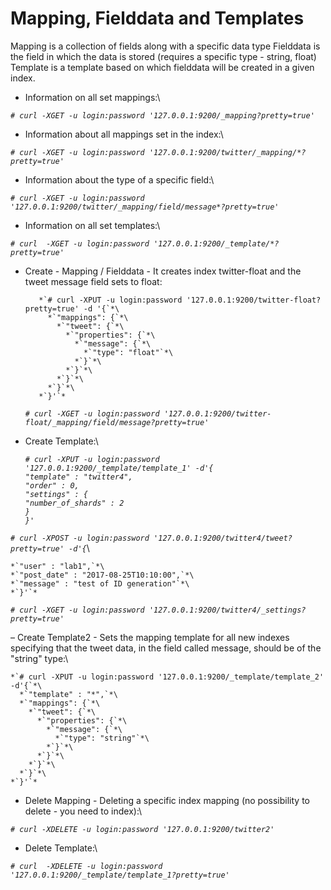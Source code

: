 Mapping, Fielddata and Templates
===============================

Mapping is a collection of fields along with a specific data type
Fielddata is the field in which the data is stored (requires a specific type - string, float)
Template is a template based on which fielddata will be created in a given index.

- Information on all set mappings:\

*`# curl -XGET -u login:password '127.0.0.1:9200/_mapping?pretty=true'`*

- Information about all mappings set in the index:\

*`# curl -XGET -u login:password '127.0.0.1:9200/twitter/_mapping/*?pretty=true'`*

- Information about the type of a specific field:\

*`# curl -XGET -u login:password '127.0.0.1:9200/twitter/_mapping/field/message*?pretty=true'`*

- Information on all set templates:\

*`# curl  -XGET -u login:password '127.0.0.1:9200/_template/*?pretty=true'`*

- Create - Mapping / Fielddata - It creates index twitter-float and the tweet message field sets to float:

	     *`# curl -XPUT -u login:password '127.0.0.1:9200/twitter-float?pretty=true' -d '{`*\
	       *`"mappings": {`*\
	         *`"tweet": {`*\
	           *`"properties": {`*\
	             *`"message": {`*\
	               *`"type": "float"`*\
	             *`}`*\
	           *`}`*\
	         *`}`*\
	       *`}`*\
	     *`}'`*

	*`# curl -XGET -u login:password '127.0.0.1:9200/twitter-float/_mapping/field/message?pretty=true'`*

- Create Template:\

	*`# curl -XPUT -u login:password '127.0.0.1:9200/_template/template_1' -d'{`*\
	    *`"template" : "twitter4",`*\
	    *`"order" : 0,`*\
	    *`"settings" : {`*\
	        *`"number_of_shards" : 2`*\
	    *`}`*\
	*`}'`*

*`# curl -XPOST -u login:password '127.0.0.1:9200/twitter4/tweet?pretty=true' -d'{`*\

	*`"user" : "lab1",`*\
	*`"post_date" : "2017-08-25T10:10:00",`*\
	*`"message" : "test of ID generation"`*\
	*`}'`*

*`# curl -XGET -u login:password '127.0.0.1:9200/twitter4/_settings?pretty=true'`*

– Create Template2 - Sets the mapping template for all new indexes specifying that the tweet data, in the 
field called message, should be of the "string" type:\

	*`# curl -XPUT -u login:password '127.0.0.1:9200/_template/template_2' -d'{`*\
	  *`"template" : "*",`*\
	  *`"mappings": {`*\
	    *`"tweet": {`*\
	      *`"properties": {`*\
	        *`"message": {`*\
	          *`"type": "string"`*\
	        *`}`*\
	      *`}`*\
	    *`}`*\
	  *`}`*\
	*`}'`*


- Delete Mapping - Deleting a specific index mapping (no possibility to delete - you need to index):\

*`# curl -XDELETE -u login:password '127.0.0.1:9200/twitter2'`*

- Delete Template:\

*`# curl  -XDELETE -u login:password '127.0.0.1:9200/_template/template_1?pretty=true'`*
